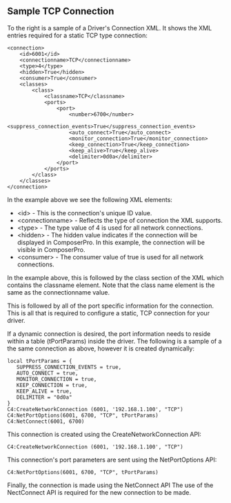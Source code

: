 ## Sample TCP Connection

To the right is a sample of a Driver's Connection XML. It shows the XML entries required for a static TCP type connection:


```
<connection>
    <id>6001</id>
    <connectionname>TCP</connectionname>
    <type>4</type>
    <hidden>True</hidden>
    <consumer>True</consumer>
    <classes>
        <class>
            <classname>TCP</classname>
            <ports>
                <port>
                    <number>6700</number>
                    <suppress_connection_events>True</suppress_connection_events>
                    <auto_connect>True</auto_connect>
                    <monitor_connection>True</monitor_connection>
                    <keep_connection>True</keep_connection>
                    <keep_alive>True</keep_alive>
                    <delimiter>0d0a</delimiter>
                </port>
            </ports>
        </class>
    </classes>
</connection>
```

In the example above we see the following XML elements:

- \<id\> - This is the connection's unique ID value.
- \<connectionname\> - Reflects the type of connection the XML supports.
- \<type\> - The type value of 4 is used for all network connections.
- \<hidden\> - The hidden value indicates if the connection will be displayed in ComposerPro. In this example, the connection will be visible in ComposerPro.
- \<consumer\> - The consumer value of true is used for all network connections. 

In the example above, this is followed by the class section of the XML which contains the classname element. Note that the class name element is the same as the connectionname value.

This is followed by all of the port specific information for the connection. This is all that is required to configure a static, TCP connection for your driver.

If a dynamic connection is desired, the port information needs to reside within a table (tPortParams) inside the driver. The following is a sample of a the same connection as above, however it is created dynamically:

```
local tPortParams = {
   SUPPRESS_CONNECTION_EVENTS = true,
   AUTO_CONNECT = true,
   MONITOR_CONNECTION = true,
   KEEP_CONNECTION = true,
   KEEP_ALIVE = true,
   DELIMITER = "0d0a"
} 
C4:CreateNetworkConnection (6001, '192.168.1.100', "TCP")
C4:NetPortOptions(6001, 6700, "TCP", tPortParams)
C4:NetConnect(6001, 6700)
```


This connection is created using the CreateNetworkConnection API:

`C4:CreateNetworkConnection (6001, '192.168.1.100', "TCP")`

This connection's port parameters are sent using the NetPortOptions API: 

`C4:NetPortOptions(6001, 6700, "TCP", tPortParams)`

Finally, the connection is made using the NetConnect API The use of the NectConnect API is required for the new connection to be made.